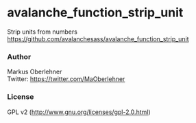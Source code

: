 # avalanche_function_strip_unit
Strip units from numbers  
https://github.com/avalanchesass/avalanche_function_strip_unit

### Author
Markus Oberlehner  
Twitter: https://twitter.com/MaOberlehner

### License
GPL v2 (http://www.gnu.org/licenses/gpl-2.0.html)
